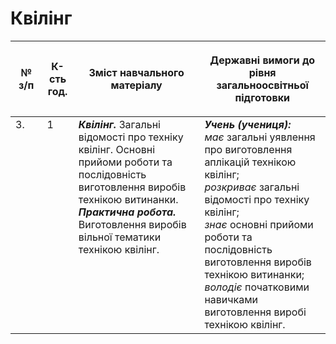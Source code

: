 # Квілінг

<table>
<thead>
  <tr>
    <th width="10%" align="center"><p>№ з/п</p></td>
    <th width="10%" align="center"><p>К-сть год.</p></td>
    <th width="40%" align="center"><p>Зміст навчального матеріалу</p></td>
    <th width="60%" align="center"><p>Державні вимоги до рівня загальноосвітньої підготовки</p></td>
  </tr>
</thead>
<tbody>
  <tr>
    <td width="10%" style="vertical-align:top !important;">
3.</td>
    <td width="10%" style="vertical-align:top !important;">
1</td>
    <td width="40%" style="vertical-align:top !important;">
<b><i>Квілінг.</i></b>   Загальні відомості про техніку квілінг. Основні прийоми роботи та послідовність виготовлення виробів технікою витинанки.  <br>
<b><i>Практична робота.</i></b> <br>
Виготовлення виробів вільної тематики технікою квілінг.<br>
</td>
    <td width="60%" style="vertical-align:top !important;">
<i><b>Учень (учениця):</b></i><br>
<i>має</i> загальні уявлення про виготовлення аплікацій технікою квілінг;<br>
<i>розкриває</i> загальні відомості про техніку квілінг;<br>
<i>знає</i> основні прийоми роботи та послідовність виготовлення виробів технікою витинанки; <br>
<i>володіє</i> початковими навичками виготовлення виробі технікою квілінг.<br>
</td>
  </tr>
</tbody>
</table>